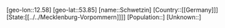 ﻿---
location: [53.85,12.58]
type: City
tags:
- geo/City


SpocWebEntityId: 34117
isDeleted: false
confidential: public

---
[geo-lon::12.58]
[geo-lat::53.85]
[name::Schwetzin]
[Country::[[Germany]]]
[State:[[../../Mecklenburg-Vorpommern]]]]
[Population::]
[Unknown::]


